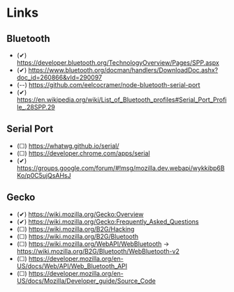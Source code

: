 Links
===

Bluetooth
---

- (✔) https://developer.bluetooth.org/TechnologyOverview/Pages/SPP.aspx
- (✔) https://www.bluetooth.org/docman/handlers/DownloadDoc.ashx?doc_id=260866&vId=290097
- (--) 
https://github.com/eelcocramer/node-bluetooth-serial-port
- (✔) 
https://en.wikipedia.org/wiki/List_of_Bluetooth_profiles#Serial_Port_Profile_.28SPP.29


Serial Port
---

- (☐) https://whatwg.github.io/serial/
- (☐) https://developer.chrome.com/apps/serial
- (✔) 
https://groups.google.com/forum/#!msg/mozilla.dev.webapi/wykkibp6BKo/p0C5ujQsAHsJ


Gecko
---

- (✔) https://wiki.mozilla.org/Gecko:Overview
- (✔) https://wiki.mozilla.org/Gecko:Frequently_Asked_Questions
- (☐) https://wiki.mozilla.org/B2G/Hacking
- (☐) https://wiki.mozilla.org/B2G/Bluetooth
- (☐) https://wiki.mozilla.org/WebAPI/WebBluetooth -> 
https://wiki.mozilla.org/B2G/Bluetooth/WebBluetooth-v2
- (☐) https://developer.mozilla.org/en-US/docs/Web/API/Web_Bluetooth_API
- (☐) https://developer.mozilla.org/en-US/docs/Mozilla/Developer_guide/Source_Code
